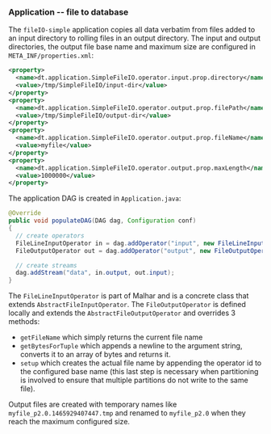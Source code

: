 ### Application -- file to database
The `fileIO-simple` application copies all data verbatim from files added to an input
directory to rolling files in an output directory. The input and output directories,
the output file base name and maximum size are configured in `META_INF/properties.xml`:

```xml
<property>
  <name>dt.application.SimpleFileIO.operator.input.prop.directory</name>
  <value>/tmp/SimpleFileIO/input-dir</value>
</property>
<property>
  <name>dt.application.SimpleFileIO.operator.output.prop.filePath</name>
  <value>/tmp/SimpleFileIO/output-dir</value>
</property>
<property>
  <name>dt.application.SimpleFileIO.operator.output.prop.fileName</name>
  <value>myfile</value>
</property>
<property>
  <name>dt.application.SimpleFileIO.operator.output.prop.maxLength</name>
  <value>1000000</value>
</property>
```

The application DAG is created in `Application.java`:

```java
@Override
public void populateDAG(DAG dag, Configuration conf)
{
  // create operators
  FileLineInputOperator in = dag.addOperator("input", new FileLineInputOperator());
  FileOutputOperator out = dag.addOperator("output", new FileOutputOperator());

  // create streams
  dag.addStream("data", in.output, out.input);
}
```

The `FileLineInputOperator` is part of Malhar and is a concrete class that extends
`AbstractFileInputOperator`. The `FileOutputOperator` is defined locally
and extends the `AbstractFileOutputOperator` and overrides 3 methods:
+ `getFileName` which simply returns the current file name
+ `getBytesForTuple` which appends a newline to the argument string, converts it to an array of bytes and returns it.
+ `setup` which creates the actual file name by appending the operator id to the configured base name (this last step is necessary when partitioning is involved to ensure that multiple partitions do not write to the same file).

Output files are created with temporary names like `myfile_p2.0.1465929407447.tmp` and
renamed to `myfile_p2.0` when they reach the maximum configured size.


